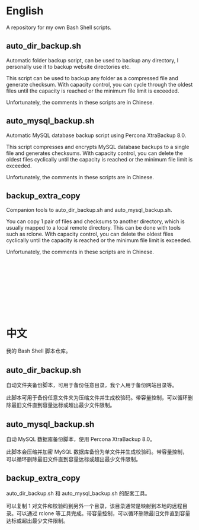 # English

A repository for my own Bash Shell scripts.

## auto_dir_backup.sh

Automatic folder backup script, can be used to backup any directory, I personally use it to backup website directories etc.

This script can be used to backup any folder as a compressed file and generate checksum. With capacity control, you can cycle through the oldest files until the capacity is reached or the minimum file limit is exceeded.

Unfortunately, the comments in these scripts are in Chinese.

## auto_mysql_backup.sh

Automatic MySQL database backup script using Percona XtraBackup 8.0.

This script compresses and encrypts MySQL database backups to a single file and generates checksums. With capacity control, you can delete the oldest files cyclically until the capacity is reached or the minimum file limit is exceeded.

Unfortunately, the comments in these scripts are in Chinese.



## backup_extra_copy

Companion tools to auto_dir_backup.sh and auto_mysql_backup.sh.

You can copy 1 pair of files and checksums to another directory, which is usually mapped to a local remote directory. This can be done with tools such as rclone. With capacity control, you can delete the oldest files cyclically until the capacity is reached or the minimum file limit is exceeded.

Unfortunately, the comments in these scripts are in Chinese.


<br>
<br>
<br>
<br>
<br>
<br>
<br>
<br>

# 中文

我的 Bash Shell 脚本仓库。

## auto_dir_backup.sh

自动文件夹备份脚本，可用于备份任意目录，我个人用于备份网站目录等。

此脚本可用于备份任意文件夹为压缩文件并生成校验码。带容量控制，可以循环删除最旧文件直到容量达标或超出最少文件限制。


## auto_mysql_backup.sh

自动 MySQL 数据库备份脚本，使用 Percona XtraBackup 8.0。

此脚本会压缩并加密 MySQL 数据库备份为单文件并生成校验码。带容量控制，可以循环删除最旧文件直到容量达标或超出最少文件限制。


## backup_extra_copy

auto_dir_backup.sh 和 auto_mysql_backup.sh 的配套工具。

可以复制 1 对文件和校验码到另外一个目录，该目录通常是映射到本地的远程目录。可以通过 rclone 等工具完成。带容量控制，可以循环删除最旧文件直到容量达标或超出最少文件限制。
